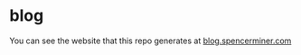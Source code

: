 # blog

You can see the website that this repo generates at [blog.spencerminer.com](https://blog.spencerminer.com/)
